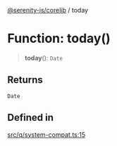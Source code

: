 [@serenity-is/corelib](../README.md) / today

# Function: today()

> **today**(): `Date`

## Returns

`Date`

## Defined in

[src/q/system-compat.ts:15](https://github.com/serenity-is/serenity/blob/master/packages/corelib/src/q/system-compat.ts#L15)
